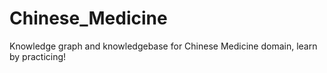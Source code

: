 # Chinese_Medicine
Knowledge graph and knowledgebase for Chinese Medicine domain, learn by practicing!
